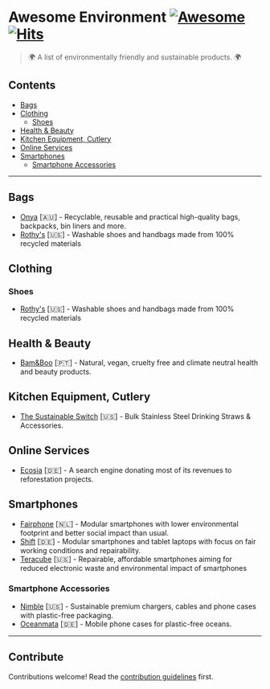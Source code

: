 # Awesome Environment [![Awesome](https://awesome.re/badge-flat.svg)](https://awesome.re) [![Hits](https://hits.seeyoufarm.com/api/count/incr/badge.svg?url=https%3A%2F%2Fgithub.com%2Fcyb3rko%2Fawesome-environment&count_bg=%233DA1C8&title_bg=%23555555&icon=awesomelists.svg&icon_color=%23E7E7E7&title=Views&edge_flat=true)](https://hits.seeyoufarm.com)

> 🌍 A list of environmentally friendly and sustainable products. 🌍


## Contents

- [Bags](#bags)
- [Clothing](#clothing)
  - [Shoes](#shoes)
- [Health & Beauty](#health--beauty)
- [Kitchen Equipment, Cutlery](#kitchen-equipment-cutlery)
- [Online Services](#online-services)
- [Smartphones](#smartphones)
  - [Smartphone Accessories](#smartphone-accessories)

---

## Bags

- [Onya](https://www.onyalife.com/) [:australia:] - Recyclable, reusable and practical high-quality bags, backpacks, bin liners and more.
- [Rothy's](https://rothys.com/) [:us:] - Washable shoes and handbags made from 100% recycled materials


## Clothing

### Shoes

- [Rothy's](https://rothys.com/) [:us:] - Washable shoes and handbags made from 100% recycled materials


## Health & Beauty

- [Bam&Boo](https://thebamandboo.com/) [:portugal:] - Natural, vegan, cruelty free and climate neutral health and beauty products.


## Kitchen Equipment, Cutlery

- [The Sustainable Switch](https://thesustainableswitch.com/) [:us:] - Bulk Stainless Steel Drinking Straws & Accessories.


## Online Services

- [Ecosia](https://www.ecosia.org/) [:de:] - A search engine donating most of its revenues to reforestation projects.


## Smartphones

- [Fairphone](https://www.fairphone.com/) [:netherlands:] - Modular smartphones with lower environmental footprint and better social impact than usual.
- [Shift](https://www.shiftphones.com/en/) [:de:] - Modular smartphones and tablet laptops with focus on fair working conditions and repairability.
- [Teracube](https://myteracube.com/) [:us:] - Repairable, affordable smartphones aiming for reduced electronic waste and environmental impact of smartphones

### Smartphone Accessories

- [Nimble](https://www.gonimble.com/) [:us:] - Sustainable premium chargers, cables and phone cases with plastic-free packaging.
- [Oceanmata](https://en.oceanmata.com/) [:de:] - Mobile phone cases for plastic-free oceans.

---

## Contribute

Contributions welcome! Read the [contribution guidelines](contributing.md) first.
